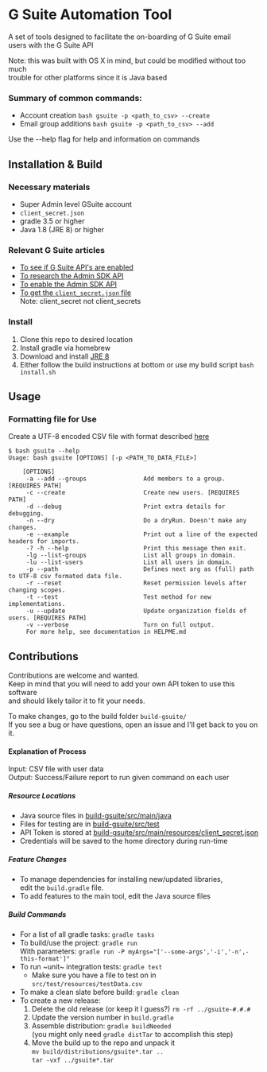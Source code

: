 # G Suite Automation Tool
A set of tools designed to facilitate the on-boarding of G Suite email  
users with the G Suite API  

Note: this was built with OS X in mind, but could be modified without too much  
trouble for other platforms since it is Java based

### Summary of common commands:
* Account creation `bash gsuite -p <path_to_csv> --create`
* Email group additions `bash gsuite -p <path_to_csv> --add`

Use the --help flag for help and information on commands  

## Installation & Build
### Necessary materials
* Super Admin level GSuite account
* `client_secret.json`
* gradle 3.5 or higher
* Java 1.8 (JRE 8) or higher

### Relevant G Suite articles
* [To see if G Suite API's are enabled](https://support.google.com/a/answer/60757?hl=en)
* [To research the Admin SDK API](https://developers.google.com/admin-sdk/)
* [To enable the Admin SDK API](https://console.developers.google.com/apis/library/admin.googleapis.com/)
* [To get the `client_secret.json` file](https://cloud.google.com/genomics/downloading-credentials-for-api-access)  
Note: client_secret not client_secrets

### Install
1. Clone this repo to desired location
2. Install gradle via homebrew
3. Download and install [JRE 8](http://www.oracle.com/technetwork/java/javase/downloads/jre8-downloads-2133155.html)
4. Either follow the build instructions at bottom or use my build script `bash install.sh`

## Usage
### Formatting file for Use
Create a UTF-8 encoded CSV file with format described [here](HELPME.md)

```
$ bash gsuite --help
Usage: bash gsuite [OPTIONS] [-p <PATH_TO_DATA_FILE>]

    [OPTIONS]
     -a --add --groups                Add members to a group. [REQUIRES PATH]
     -c --create                      Create new users. [REQUIRES PATH]
     -d --debug                       Print extra details for debugging.
     -n --dry                         Do a dryRun. Doesn't make any changes.
     -e --example                     Print out a line of the expected headers for imports.
     -? -h --help                     Print this message then exit.
     -lg --list-groups                List all groups in domain.
     -lu --list-users                 List all users in domain.
     -p --path                        Defines next arg as (full) path to UTF-8 csv formated data file.
     -r --reset                       Reset permission levels after changing scopes.
     -t --test                        Test method for new implementations.
     -u --update                      Update organization fields of users. [REQUIRES PATH]
     -v --verbose                     Turn on full output.
     For more help, see documentation in HELPME.md
```

## Contributions
Contributions are welcome and wanted.  
Keep in mind that you will need to add your own API token to use this software  
and should likely tailor it to fit your needs.  

To make changes, go to the build folder `build-gsuite/`  
If you see a bug or have questions, open an issue and I'll get back to you on it.

#### Explanation of Process
Input: CSV file with user data  
Output: Success/Failure report to run given command on each user  

##### Resource Locations
* Java source files in [build-gsuite/src/main/java](build-gsuite/src/main/java)  
* Files for testing are in [build-gsuite/src/test](build-gsuite/src/test)
* API Token is stored at [build-gsuite/src/main/resources/client_secret.json](build-gsuite/src/main/resources/client_secret.json)
* Credentials will be saved to the home directory during run-time

##### Feature Changes
* To manage dependencies for installing new/updated libraries,  
edit the `build.gradle` file.
* To add features to the main tool, edit the Java source files

##### Build Commands
* For a list of all gradle tasks: `gradle tasks`  
* To build/use the project: `gradle run`  
  With parameters: `gradle run -P myArgs="['--some-args','-i','-n',-this-format']"`  
* To run ~unit~ integration tests: `gradle test`  
  * Make sure you have a file to test on in `src/test/resources/testData.csv`  
* To make a clean slate before build: `gradle clean`  
* To create a new release:  
  1. Delete the old release (or keep it I guess?)  `rm -rf ../gsuite-#.#.#`   
  2. Update the version number in `build.gradle`  
  3. Assemble distribution: `gradle buildNeeded`  
     (you might only need `gradle distTar` to accomplish this step)  
  4. Move the build up to the repo and unpack it  
    `mv build/distributions/gsuite*.tar ..`  
    `tar -vxf ../gsuite*.tar`  
